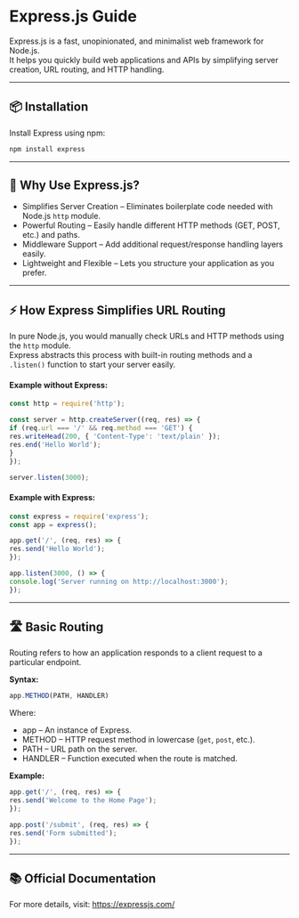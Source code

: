 # Express.js Guide

Express.js is a fast, unopinionated, and minimalist web framework for Node.js.  
It helps you quickly build web applications and APIs by simplifying server creation, URL routing, and HTTP handling.

---

## 📦 Installation

Install Express using npm:

```bash
npm install express
```

---

## 🚀 Why Use Express.js?

- Simplifies Server Creation – Eliminates boilerplate code needed with Node.js `http` module.
- Powerful Routing – Easily handle different HTTP methods (GET, POST, etc.) and paths.
- Middleware Support – Add additional request/response handling layers easily.
- Lightweight and Flexible – Lets you structure your application as you prefer.

---

## ⚡ How Express Simplifies URL Routing

In pure Node.js, you would manually check URLs and HTTP methods using the `http` module.  
Express abstracts this process with built-in routing methods and a `.listen()` function to start your server easily.

#### Example without Express:
```js
const http = require('http');

const server = http.createServer((req, res) => {
if (req.url === '/' && req.method === 'GET') {
res.writeHead(200, { 'Content-Type': 'text/plain' });
res.end('Hello World');
}
});

server.listen(3000);
```

#### Example with Express:
```js
const express = require('express');
const app = express();

app.get('/', (req, res) => {
res.send('Hello World');
});

app.listen(3000, () => {
console.log('Server running on http://localhost:3000');
});
```


---

## 🛣 Basic Routing

Routing refers to how an application responds to a client request to a particular endpoint.

**Syntax:**
```js
app.METHOD(PATH, HANDLER)
```


Where:
- app – An instance of Express.
- METHOD – HTTP request method in lowercase (`get`, `post`, etc.).
- PATH – URL path on the server.
- HANDLER – Function executed when the route is matched.

**Example:**
```js
app.get('/', (req, res) => {
res.send('Welcome to the Home Page');
});

app.post('/submit', (req, res) => {
res.send('Form submitted');
});
```

---

## 📚 Official Documentation

For more details, visit: https://expressjs.com/

